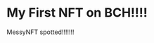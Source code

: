 # My First NFT on BCH!!!!
MessyNFT spotted!!!!!!!
                                                                              
